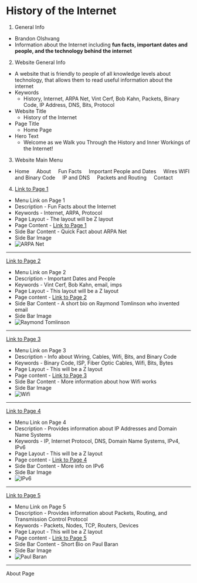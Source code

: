 # History of the Internet
1. General Info
- Brandon Olshvang
- Information about the Internet including **fun facts, important dates and people, and the technology behind the internet**
2. Website General Info
- A website that is friendly to people of all knowledge levels about technology, that allows them to read useful information about the internet
- Keywords
    - History, Internet, ARPA Net, Vint Cerf, Bob Kahn, Packets, Binary Code, IP Address, DNS, Bits, Protocol
- Website Title
    - History of the Internet
- Page Title
    - Home Page
- Hero Text
    - Welcome as we Walk you Through the History and Inner Workings of the Internet!
3. Website Main Menu
- Home &nbsp; &nbsp; About &nbsp; &nbsp; Fun Facts &nbsp; &nbsp; Important People and Dates &nbsp; &nbsp; Wires WIFI and Binary Code &nbsp; &nbsp; IP and DNS &nbsp; &nbsp; Packets and Routing &nbsp; &nbsp; Contact
4. [Link to Page 1](Page1.md "Page 1")
- Menu Link on Page 1
- Description - Fun Facts about the Internet
- Keywords - Internet, ARPA, Protocol
- Page Layout - The layout will be Z layout
- Page Content - [Link to Page 1](Page1.md "Page 1")
- Side Bar Content - Quick Fact about ARPA Net
- Side Bar Image 
- ![ARPA Net](https://www.darpa.mil/DDM_Gallery/1969a_ARPANET_619x316.jpg)

---

[Link to Page 2](page2.md "Page 2")
- Menu Link on Page 2
- Description - Important Dates and People
- Keywords - Vint Cerf, Bob Kahn, email, imps
- Page Layout - This layout will be a Z layout
- Page content - [Link to Page 2](page2.md "Page 2")
- Side Bar Content - A short bio on Raymond Tomlinson who invented email 
- Side Bar Image 
- ![Raymond Tomlinson](https://9b16f79ca967fd0708d1-2713572fef44aa49ec323e813b06d2d9.ssl.cf2.rackcdn.com/600x_a4-3_cTC/Obit-Ray-Tomlinson-1568104155.jpg)

---

[Link to Page 3](page3.md "Page 3")
- Menu Link on Page 3
- Description - Info about Wiring, Cables, Wifi, Bits, and Binary Code
- Keywords - Binary Code, ISP, Fiber Optic Cables, Wifi, Bits, Bytes
- Page Layout - This will be a Z layout
- Page content -  [Link to Page 3](page3.md "Page 3")
- Side Bar Content - More information about how Wifi works 
- Side Bar Image 
- ![Wifi](https://img.etimg.com/thumb/width-1200,height-900,imgsize-62298,resizemode-1,msid-64856557/tech/internet/public-wifi-to-contribute-20-billion-to-indias-gdp-by-2019-study.jpg)

---

[Link to Page 4](page4.md "Page 4")
- Menu Link on Page 4
- Description - Provides information about IP Addresses and Domain Name Systems
- Keywords - IP, Internet Protocol, DNS, Domain Name Systems, IPv4, IPv6
- Page Layout - This will be a Z layout
- Page content - [Link to Page 4](page4.md "Page 4")
- Side Bar Content - More info on IPv6 
- Side Bar Image 
- ![IPv6](https://cdn.comparitech.com/wp-content/uploads/2019/01/IPV6-vs-IPV4.jpg)

---

[Link to Page 5](page5.md "Page 5")
- Menu Link on Page 5
- Description - Provides information about Packets, Routing, and Transmission Control Protocol
- Keywords - Packets, Nodes, TCP, Routers, Devices
- Page Layout - This will be a Z layout
- Page content - [Link to Page 5](page5.md "Page 5")
- Side Bar Content - Short Bio on Paul Baran 
- Side Bar Image 
- ![Paul Baran](https://wwwassets.rand.org/content/rand/about/history/baran/jcr:content/par/imagewithclass.aspectfit.0x0.jpg/1522630880620.jpg)

---

About Page 
